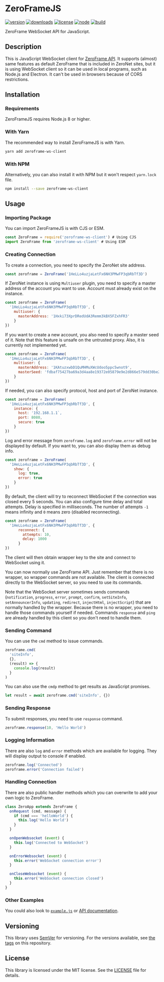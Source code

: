 ZeroFrameJS
===========

[![version][icon-version]][link-npm]
[![downloads][icon-downloads]][link-npm]
[![license][icon-license]][link-license]
[![node][icon-nodejs]][link-nodejs]
[![build][icon-travis]][link-travis]

ZeroFrame WebSocket API for JavaScript.

## Description

This is JavaScript WebSocket client for [ZeroFrame API][link-zeroframe]. It supports (almost) same features as default ZeroFrame that is included in ZeroNet sites, but it is using WebSocket client so it can be used in local programs, such as Node.js and Electron. It can't be used in browsers because of CORS restrictions.

## Installation

### Requirements

ZeroFrameJS requires Node.js 8 or higher.

### With Yarn

The recommended way to install ZeroFrameJS is with Yarn.

```bash
yarn add zeroframe-ws-client
```

### With NPM

Alternatively, you can also install it with NPM but it won't respect `yarn.lock` file.

```bash
npm install --save zeroframe-ws-client
```

## Usage

### Importing Package

You can import ZeroFrameJS is with CJS or ESM.

```js
const ZeroFrame = require('zeroframe-ws-client') # Using CJS
import ZeroFrame from 'zeroframe-ws-client' # Using ESM
```

### Creating Connection

To create a connection, you need to specify the ZeroNet site address.

```js
const zeroframe = ZeroFrame('1HeLLo4uzjaLetFx6NH3PMwFP3qbRbTf3D')
```

If ZeroNet instance is using `Multiuser` plugin, you need to specify a master address of the account you want to use. Account must already exist on the instance.

```js
const zeroframe = ZeroFrame(
  '1HeLLo4uzjaLetFx6NH3PMwFP3qbRbTf3D', {
    multiuser: {
      masterAddress: '1Hxki73XprDRedUdA3Remm3kBX5FZxhFR3'
    }
})
```

If you want to create a new account, you also need to specify a master seed of it. Note that this feature is unsafe on the untrusted proxy. Also, it is currently not implemented yet.

```js
const zeroframe = ZeroFrame(
  '1HeLLo4uzjaLetFx6NH3PMwFP3qbRbTf3D', {
    multiuser: {
      masterAddress: '1KAtuzxwbD1QuMHMuXWcUdoo5ppc5wnot9',
      masterSeed: 'fdbaf75427ba69a3d4aa8e19372e05879e9e2d866e579dd30be25e6fab7e3fb2'
    }
})
```

If needed, you can also specify protocol, host and port of ZeroNet instance.

```js
const zeroframe = ZeroFrame(
  '1HeLLo4uzjaLetFx6NH3PMwFP3qbRbTf3D', {
    instance: {
      host: '192.168.1.1`,
      port: 8080,
      secure: true
    }
})
```

Log and error message from `zeroframe.log` and `zeroframe.error` will not be displayed by default. If you want to, you can also display them as debug info.

```js
const zeroframe = ZeroFrame(
  '1HeLLo4uzjaLetFx6NH3PMwFP3qbRbTf3D', {
    show: {
      log: true,
      error: true
    }
})
```

By default, the client will try to reconnect WebSocket if the connection was closed every 5 seconds. You can also configure time delay and total attempts. Delay is specified in milliseconds. The number of attempts `-1` means infinity and `0` means zero (disabled reconnecting).

```js
const zeroframe = ZeroFrame(
  '1HeLLo4uzjaLetFx6NH3PMwFP3qbRbTf3D', {
      reconnect: {
        attempts: 10,
        delay: 1000
      }
})
```

The client will then obtain wrapper key to the site and connect to WebSocket using it.

You can now normally use ZeroFrame API. Just remember that there is no wrapper, so wrapper commands are not available. The client is connected directly to the WebSocket server, so you need to use its commands.

Note that the WebSocket server sometimes sends commands (`notification`, `progress`, `error`, `prompt`, `confirm`, `setSiteInfo`, `setAnnouncerInfo`, `updating`, `redirect`, `injectHtml`, `injectScript`) that are normally handled by the wrapper. Because there is no wrapper, you need to handle those commands yourself if needed. Commands `response` and `ping` are already handled by this client so you don't need to handle them.

### Sending Command

You can use the `cmd` method to issue commands.

```js
zeroframe.cmd(
  'siteInfo',
  {},
  (result) => {
    console.log(result)
  }
)
```

You can also use the `cmdp` method to get results as JavaScript promises.

```js
let result = await zeroframe.cmd('siteInfo', {})
```

### Sending Response

To submit responses, you need to use `response` command.

```js
zeroframe.response(10, 'Hello World')
```

### Logging Information

There are also `log` and `error` methods which are available for logging. They will display output to console if enabled.

```js
zeroframe.log('Connected')
zeroframe.error('Connection failed')
```

### Handling Connection

There are also public handler methods which you can overwrite to add your own logic to ZeroFrame.

```js
class ZeroApp extends ZeroFrame {
  onRequest (cmd, message) {
    if (cmd === 'helloWorld') {
      this.log('Hello World')
    }
  }

  onOpenWebsocket (event) {
    this.log('Connected to WebSocket')
  }

  onErrorWebsocket (event) {
    this.error('WebSocket connection error')
  }

  onCloseWebsocket (event) {
    this.error('WebSocket connection closed')
  }
}
```

### Other Examples

You could also look to [`example.js`][link-example] or [API documentation][link-documentation].

## Versioning

This library uses [SemVer][link-semver] for versioning. For the versions available, see [the tags][link-tags] on this repository.

## License

This library is licensed under the MIT license. See the [LICENSE][link-license-file] file for details.


[icon-version]: https://img.shields.io/npm/v/zeroframe-ws-client.svg?style=flat-square&label=version
[icon-downloads]: https://img.shields.io/npm/dt/zeroframe-ws-client.svg?style=flat-square&label=downloads
[icon-license]: https://img.shields.io/npm/l/zeroframe-ws-client.svg?style=flat-square&label=license
[icon-nodejs]: https://img.shields.io/node/v/zeroframe-ws-client?style=flat-square&label=node
[icon-travis]: https://img.shields.io/travis/com/filips123/ZeroFrameJS.svg?style=flat-square&labelbuild

[link-npm]: https://www.npmjs.com/package/zeroframe-ws-client/
[link-license]: https://choosealicense.com/licenses/mit/
[link-nodejs]: https://nodejs.org/
[link-travis]: https://travis-ci.com/filips123/ZeroFrameJS/
[link-semver]: https://semver.org/

[link-tags]: https://github.com/filips123/ZeroFrameJS/tags/
[link-license-file]: https://github.com/filips123/ZeroFrameJS/blob/master/LICENSE
[link-example]: https://github.com/filips123/ZeroFrameJS/blob/master/example.js
[link-documentation]: https://zeroframe.js.org/

[link-zeroframe]: https://zeronet.io/
